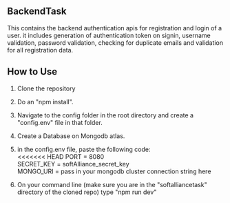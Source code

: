 ## BackendTask
This contains the backend authentication apis for registration and login of a user.
it includes generation of authentication  token on signin, username validation, password validation, 
checking for duplicate emails and validation for all registration data.

## How to Use
1. Clone the repository
2. Do an "npm install".
3. Navigate to the config folder in the root directory and create a "config.env" file in that folder.
4. Create a Database on Mongodb atlas.
5. in the config.env file, paste the following code:<br />
<<<<<<< HEAD
PORT = 8080<br />
SECRET_KEY = softAlliance_secret_key<br />
MONGO_URI = pass in your mongodb cluster connection string here

6. On your command line (make sure you are in the "softalliancetask" directory of the cloned repo) type "npm run dev"





